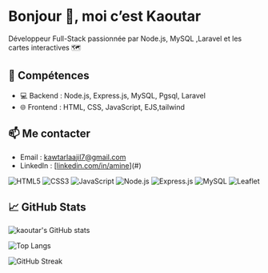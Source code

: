 # Bonjour 👋, moi c’est Kaoutar
Développeur Full-Stack passionnée par Node.js, MySQL ,Laravel et les cartes interactives 🗺️

## 🚀 Compétences
- 💻 Backend : Node.js, Express.js, MySQL, Pgsql, Laravel
- 🌐 Frontend : HTML, CSS, JavaScript, EJS,tailwind 


## 📫 Me contacter
- Email : kawtarlaajil7@gmail.com
- LinkedIn : [[linkedin.com/in/amine](https://www.linkedin.com/in/kaoutar-laajil-8b2473224/)](#)

![HTML5](https://img.shields.io/badge/HTML5-E34F26?style=for-the-badge&logo=html5&logoColor=white)
![CSS3](https://img.shields.io/badge/CSS3-1572B6?style=for-the-badge&logo=css3&logoColor=white)
![JavaScript](https://img.shields.io/badge/JavaScript-F7DF1E?style=for-the-badge&logo=javascript&logoColor=black)
![Node.js](https://img.shields.io/badge/Node.js-339933?style=for-the-badge&logo=nodedotjs&logoColor=white)
![Express.js](https://img.shields.io/badge/Express.js-404D59?style=for-the-badge)
![MySQL](https://img.shields.io/badge/MySQL-00758F?style=for-the-badge&logo=mysql&logoColor=white)
![Leaflet](https://img.shields.io/badge/Leaflet-199900?style=for-the-badge&logo=leaflet&logoColor=white)

## 📈 GitHub Stats

![kaoutar's GitHub stats](https://github-readme-stats.vercel.app/api?username=ton-username&show_icons=true&theme=radical)

![Top Langs](https://github-readme-stats.vercel.app/api/top-langs/?username=ton-username&layout=compact&theme=tokyonight)

![GitHub Streak](https://github-readme-streak-stats.herokuapp.com?user=ton-username&theme=tokyonight)


